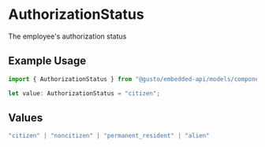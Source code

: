# AuthorizationStatus

The employee's authorization status

## Example Usage

```typescript
import { AuthorizationStatus } from "@gusto/embedded-api/models/components";

let value: AuthorizationStatus = "citizen";
```

## Values

```typescript
"citizen" | "noncitizen" | "permanent_resident" | "alien"
```